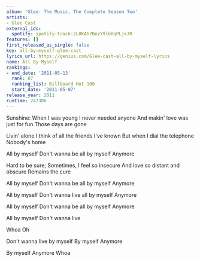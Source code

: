 ```yaml
---
album: 'Glee: The Music, The Complete Season Two'
artists:
- Glee Cast
external_ids:
  spotify: spotify:track:2L0KAh7BezY9lbHqPLjk7R
features: []
first_released_as_single: false
key: all-by-myself-glee-cast
lyrics_url: https://genius.com/Glee-cast-all-by-myself-lyrics
name: All By Myself
rankings:
- end_date: '2011-05-13'
  rank: 87
  ranking_list: Billboard Hot 100
  start_date: '2011-05-07'
release_year: 2011
runtime: 247306
---
```

Sunshine:
When I was young
I never needed anyone
And makin' love was just for fun
Those days are gone

Livin' alone
I think of all the friends I've known
But when I dial the telephone
Nobody's home

All by myself
Don't wanna be all by myself
Anymore

Hard to be sure;
Sometimes, I feel so insecure
And love so distant and obscure
Remains the cure

All by myself
Don't wanna be all by myself
Anymore

All by myself
Don't wanna live all by myself
Anymore

All by myself
Don't wanna be all by myself
Anymore

All by myself
Don't wanna live

Whoa
Oh

Don't wanna live by myself
By myself
Anymore

By myself
Anymore
Whoa
